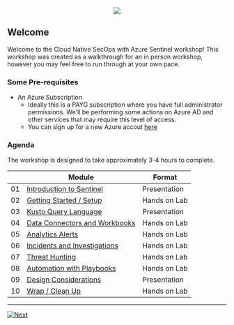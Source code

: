 <div align="center">
    <a href="./README.md">
        <img src="img/header.png"/>
    </a>
</div>

## Welcome

Welcome to the Cloud Native SecOps with Azure Sentinel workshop! This workshop was created as a walkthrough for an in person workshop, however you may feel free to run through at your own pace.   
### Some Pre-requisites

* An Azure Subscription
  * Ideally this is a PAYG subscription where you have full administrator permissions. We'll be performing some actions on Azure AD and other services that may require this level of access. 
  * You can sign up for a new Azure accout [here](https://azure.microsoft.com/free/?WT.mc_id=devops-0000-debryen)


### Agenda

The workshop is designed to take approximately 3-4 hours to complete. 

|    | Module                   | Format       |
|----|--------------------------|--------------|
| 01 | [Introduction to Sentinel](01_intro.md)                         | Presentation |
| 02 | [Getting Started / Setup](02_getting_started.md) | Hands on Lab |
| 03 | [Kusto Query Language](03_kql.md)                | Presentation |
| 04 | [Data Connectors and Workbooks](04_workbooks.md) | Hands on Lab |
| 05 | [Analytics Alerts](05_analytics.md)              | Hands on Lab |
| 06 | [Incidents and Investigations](06_incidents.md)  | Hands on Lab |
| 07 | [Threat Hunting](07_hunting.md)                  | Hands on Lab |
| 08 | [Automation with Playbooks](08_playbooks.md)     | Hands on Lab |
| 09 | [Design Considerations](09_patterns.md)                | Presentation |
| 10 | [Wrap / Clean Up](10_cleanup.md)                 | Hands on Lab |

----

[![Next](img/get_started.png)](./01_intro.md)
